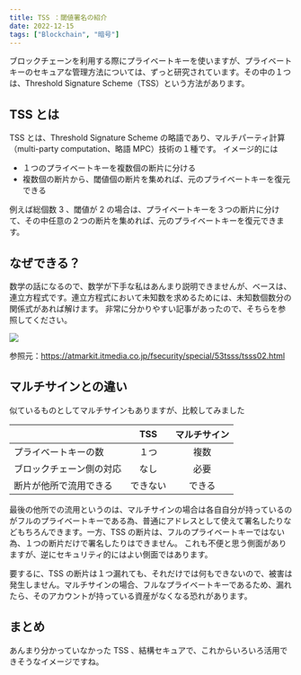 ```yaml
---
title: TSS ：閾値署名の紹介
date: 2022-12-15
tags: ["Blockchain", "暗号"]
---
```


ブロックチェーンを利用する際にプライベートキーを使いますが、プライベートキーのセキュアな管理方法については、ずっと研究されています。その中の１つは、Threshold Signature Scheme（TSS）という方法があります。



<!--truncate-->

## TSS とは
TSS とは、Threshold Signature Scheme の略語であり、マルチパーティ計算（multi-party computation、略語 MPC）技術の１種です。
イメージ的には

- １つのプライベートキーを複数個の断片に分ける
- 複数個の断片から、閾値個の断片を集めれば、元のプライベートキーを復元できる

例えば総個数 3 、閾値が 2 の場合は、プライベートキーを３つの断片に分けて、その中任意の２つの断片を集めれば、元のプライベートキーを復元できます。

## なぜできる？
数学の話になるので、数学が下手な私はあんまり説明できませんが、ベースは、連立方程式です。連立方程式において未知数を求めるためには、未知数個数分の関係式があれば解けます。
非常に分かりやすい記事があったので、そちらを参照してください。

![](https://atmarkit.itmedia.co.jp/fsecurity/special/53tsss/tsss02.gif)

参照元：https://atmarkit.itmedia.co.jp/fsecurity/special/53tsss/tsss02.html

## マルチサインとの違い
似ているものとしてマルチサインもありますが、比較してみました

  | TSS | マルチサイン
-- | :--: | :--:
プライベートキーの数 | １つ | 複数
ブロックチェーン側の対応 | なし | 必要
断片が他所で流用できる | できない | できる

最後の他所での流用というのは、マルチサインの場合は各自自分が持っているのがフルのプライベートキーである為、普通にアドレスとして使えて署名したりなどもちろんできます。一方、TSS の断片は、フルのプライベートキーではない為、１つの断片だけで署名したりはできません。
これも不便と思う側面がありますが、逆にセキュリティ的にはよい側面ではあります。

要するに、TSS の断片は１つ漏れても、それだけでは何もできないので、被害は発生しません。マルチサインの場合、フルなプライベートキーであるため、漏れたら、そのアカウントが持っている資産がなくなる恐れがあります。

## まとめ
あんまり分かっていなかった TSS 、結構セキュアで、これからいろいろ活用できそうなイメージですね。
